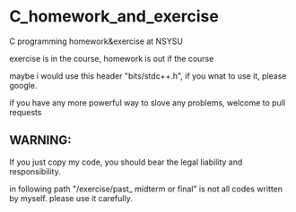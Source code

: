 # C_homework_and_exercise
C programming homework&amp;exercise at NSYSU

exercise is in the course, homework is out if the course

maybe i would use this header "bits/stdc++.h", if you wnat to use it, please google.

if you have any more powerful way to slove any problems, welcome to pull requests

## WARNING:
If you just copy my code, you should bear the legal liability and responsibility.

in following path "/exercise/past_ midterm or final" is not all codes written by myself. please use it carefully.
